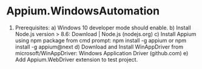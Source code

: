 # Appium.WindowsAutomation

1.	Prerequisites: 
  a)	Windows 10 developer mode should enable.
  b)	Install Node.js version > 8.6: Download | Node.js (nodejs.org)
  c)	Install Appium using npm package from cmd prompt: npm install -g appium or npm install -g appium@next
  d)	Download and Install WinAppDriver from microsoft/WinAppDriver: Windows Application Driver (github.com)
  e)	 Add Appium.WebDriver extension to test project.
